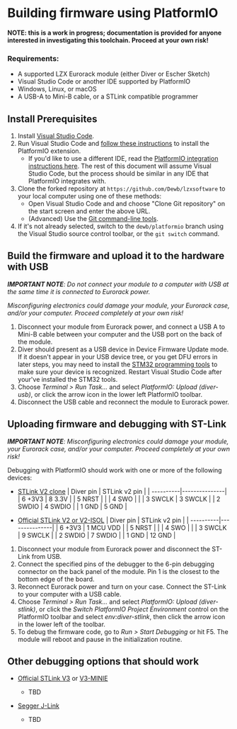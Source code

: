 # Building firmware using PlatformIO

**NOTE: this is a work in progress; documentation is provided for anyone interested in investigating this toolchain. Proceed at your own risk!**

### Requirements:

* A supported LZX Eurorack module (either Diver or Escher Sketch)
* Visual Studio Code or another IDE supported by PlatformIO
* Windows, Linux, or macOS
* A USB-A to Mini-B cable, or a STLink compatible programmer

## Install Prerequisites

1. Install [Visual Studio Code](https://code.visualstudio.com/).
2. Run Visual Studio Code and [follow these instructions](https://platformio.org/install/ide?install=vscode) to install the PlatformIO extension.
   * If you'd like to use a different IDE, read the [PlatformIO integration instructions here](https://platformio.org/install/integration). The rest of this document will assume Visual Studio Code, but the process should be similar in any IDE that PlatformIO integrates with.
3. Clone the forked repository at `https://github.com/Dewb/lzxsoftware` to your local computer using one of these methods:
   * Open Visual Studio Code and and choose "Clone Git repository" on the start screen and enter the above URL.
   * (Advanced) Use the [Git command-line tools](https://git-scm.com/download/win).
4. If it's not already selected, switch to the `dewb/platformio` branch using the Visual Studio source control toolbar, or the `git switch` command.

## Build the firmware and upload it to the hardware with USB

***IMPORTANT NOTE**: Do not connect your module to a computer with USB at the same time it is connected to Eurorack power.*

*Misconfiguring electronics could damage your module, your Eurorack case, and/or your computer. Proceed completely at your own risk!*

1. Disconnect your module from Eurorack power, and connect a USB A to Mini-B cable between your computer and the USB port on the back of the module.
2. Diver should present as a USB device in Device Firmware Update mode. If it doesn't appear in your USB device tree, or you get DFU errors in later steps, you may need to install the [STM32 programming tools](https://www.st.com/en/development-tools/stm32cubeprog.html) to make sure your device is recognized. Restart Visual Studio Code after your've installed the STM32 tools.
3. Choose *Terminal > Run Task...* and select *PlatformIO: Upload (diver-usb)*, or click the arrow icon in the lower left PlatformIO toolbar. 
4. Disconnect the USB cable and reconnect the module to Eurorack power.

## Uploading firmware and debugging with ST-Link

***IMPORTANT NOTE**: Misconfiguring electronics could damage your module, your Eurorack case, and/or your computer. Proceed completely at your own risk!*

Debugging with PlatformIO should work with one or more of the following devices: 

* [STLink V2 clone](https://www.adafruit.com/product/2548)
   | Diver pin | STLink v2 pin |
   | ----------|---------------|
   | 6 +3V3    | 8 3.3V        |
   | 5 NRST    |               |
   | 4 SWO     |               |
   | 3 SWCLK   | 3 SWCLK       |
   | 2 SWDIO   | 4 SWDIO       |
   | 1 GND     | 5 GND         |

* [Official STLink V2 or V2-ISOL](https://www.st.com/en/development-tools/st-link-v2.html)
   | Diver pin | STLink v2 pin |
   | ----------|---------------|
   | 6 +3V3    | 1 MCU VDD     |
   | 5 NRST    |               |
   | 4 SWO     |               |
   | 3 SWCLK   | 9 SWCLK       |
   | 2 SWDIO   | 7 SWDIO       |
   | 1 GND     | 12 GND        |

1. Disconnect your module from Eurorack power and disconnect the ST-Link from USB.
2. Connect the specified pins of the debugger to the 6-pin debugging connector on the back panel of the module. Pin 1 is the closest to the bottom edge of the board.
3. Reconnect Eurorack power and turn on your case. Connect the ST-Link to your computer with a USB cable.
4. Choose *Terminal > Run Task...* and select *PlatformIO: Upload (diver-stlink)*, or click the *Switch PlatformIO Project Environment* control on the PlatformIO toolbar and select *env:diver-stlink*, then click the arrow icon in the lower left of the toolbar. 
5. To debug the firmware code, go to *Run > Start Debugging* or hit F5. The module will reboot and pause in the initialization routine.

## Other debugging options that should work

* [Official STLink V3](https://www.st.com/en/development-tools/stlink-v3set.html) or [V3-MINIE](https://www.st.com/en/development-tools/stlink-v3minie.html)
   * TBD

* [Segger J-Link](https://www.segger.com/products/debug-probes/j-link/)
   * TBD   
